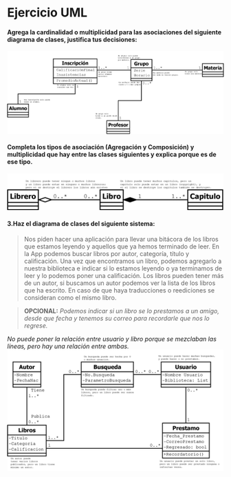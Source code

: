 # Ejercicio UML

#### Agrega la cardinalidad o multiplicidad para las asociaciones del siguiente diagrama de clases, justifica tus decisiones:

<img src=./imgs/Cardinalidad-Multiplicidad.png>

#### Completa los tipos de asociación (Agregación y Composición) y multiplicidad que hay entre las clases siguientes y explica porque es de ese tipo.

<img src=./imgs/Agregación-Composición.png>

#### 3.Haz el diagrama de clases del siguiente sistema:
>Nos piden hacer una aplicación para llevar una bitácora de los libros que estamos leyendo y aquellos que ya hemos terminado de leer. En la App podemos buscar libros por autor, categoría, título y calificación. Una vez que encontramos un libro, podemos agregarlo a nuestra biblioteca e indicar si lo estamos leyendo o ya terminamos de leer y lo podemos poner una calificación. Los libros pueden tener más de un autor, si buscamos un autor podemos ver la lista de los libros que ha escrito. En caso de que haya traducciones o reediciones se consideran como el mismo libro. 

>**OPCIONAL:** _Podemos indicar si un libro se lo prestamos a un amigo, desde que fecha y tenemos su correo para recordarle que nos lo regrese._

_No puede poner la relación entre usuario y libro porque se mezclaban las líneas, pero hay una relación entre ambas._
<img src=./imgs/UML.png>
